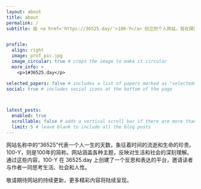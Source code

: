 ```yaml
---
layout: about
title: about
permalink: /
subtitle: 由 <a href='https://36525.day/'>100-Y</a> 创立的个人网站，旨在探索和分享，跨时间的文化共鸣与深刻思考。


profile:
  align: right
  image: prof_pic.jpg
  image_circular: true # crops the image to make it circular
  more_info: >
    <p>1#36525.day</p>

selected_papers: false # includes a list of papers marked as "selected={true}"
social: true # includes social icons at the bottom of the page



latest_posts:
  enabled: true
  scrollable: false # adds a vertical scroll bar if there are more than 3 new posts items
  limit: 5 # leave blank to include all the blog posts
---
```


网站名称中的“36525”代表一个人一生的天数，象征着时间的流逝和生命的珍贵。100-Y，则是100年的简称。网站涵盖各种主题，反映对生活和社会的深刻理解。通过这些内容，100-Y 在 36525.day 上创建了一个反思和表达的平台，邀请读者与作者一同思考生活、社会和人性。

敬请期待网站的持续更新，更多精彩内容将陆续呈现。
